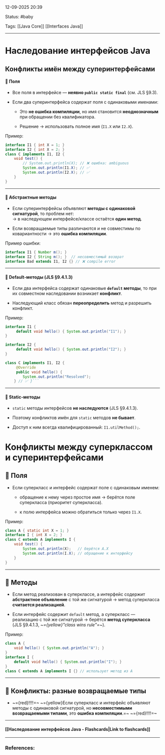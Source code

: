 
12-09-2025 20:39

Status: #baby

Tags: [[Java Core]] [[Interfaces Java]]

---
# Наследование интерфейсов Java


## Конфликты имён между суперинтерфейсами

#### 📌 Поля

- Все поля в интерфейсе — **неявно `public static final`** (см. JLS §9.3).
    
- Если два суперинтерфейса содержат поля с одинаковыми именами:
    
    - Это **не ошибка компиляции**, но имя становится **неоднозначным** при обращении без квалификатора.
        
    - Решение → использовать полное имя (`I1.X` или `I2.X`).
        

Пример:

```java
interface I1 { int X = 1; }
interface I2 { int X = 2; }
class C implements I1, I2 {
    void test() {
        // System.out.println(X); // ❌ ошибка: ambiguous
        System.out.println(I1.X); // ✅
        System.out.println(I2.X); // ✅
    }
}
```

---

#### 📌 Абстрактные методы

- Если суперинтерфейсы объявляют **методы с одинаковой сигнатурой**, то проблем нет:  
    → в наследующем интерфейсе/классе остаётся **один метод**.
    
- Если возвращаемые типы различаются и не совместимы по ковариантности → это **ошибка компиляции**.
    

Пример ошибки:

```java
interface I1 { Number m(); }
interface I2 { String m(); }  // несовместимый возврат
interface Bad extends I1, I2 {} // ❌ compile error

```

---

#### 📌 Default-методы (JLS §9.4.1.3)

- Если два интерфейса содержат одинаковые **`default` методы**, то при их совместном наследовании возникает **конфликт**.
    
- Наследующий класс обязан **переопределить** метод и разрешить конфликт.
    

Пример:

```java
interface I1 {
     default void hello() { System.out.println("I1"); } 
} 

interface I2 {
     default void hello() { System.out.println("I2"); } 
}

class C implements I1, I2 {
     @Override     
     public void hello() {
	    System.out.println("Resolved"); 
	} // ✅ }```
```

---

#### 📌 Static-методы

- `static` методы интерфейсов **не наследуются** (JLS §9.4.1.3).
    
- Поэтому конфликтов имён для `static` методов **не бывает**.
    
- Доступ к ним всегда квалифицированный: `I1.utilMethod();`.



# Конфликты между суперклассом и суперинтерфейсами

## 📌 Поля

- Если суперкласс и интерфейс содержат поле с одинаковым именем:
    
    - обращение к нему через простое имя → берётся поле суперкласса (приоритет суперкласса).
        
    - к полю интерфейса можно обратиться только через `I1.X`.


Пример:

```java
class A { static int X = 1; }
interface I { int X = 2; }
class C extends A implements I {
    void test() {
        System.out.println(X);   // берётся A.X
        System.out.println(I.X); // обращение к интерфейсу
    }
}

```

---

## 📌 Методы

- Если метод реализован в суперклассе, а интерфейс содержит **абстрактное объявление** с той же сигнатурой → метод суперкласса **считается реализацией**.
    
- Если интерфейс содержит `default` метод, а суперкласс — реализацию с той же сигнатурой → берётся **метод суперкласса** (JLS §9.4.1.3, _~={yellow}"class wins rule"=~_).
    

Пример:

```java
class A {
    void hello() { System.out.println("A"); }
}
interface I {
    default void hello() { System.out.println("I"); }
}
class C extends A implements I {} // использует метод из A

```

---

## 📌 Конфликты: разные возвращаемые типы

- ~={red}!!!!=~ ~={yellow}Если суперкласс и интерфейс объявляют методы с одинаковой сигнатурой, но **несовместимыми возвращаемыми типами**, это **ошибка компиляции**.=~ ~={red}!!!!=~

----
#### [[Наследование интерфейсов Java - Flashcards|Link to flashcards]]



---
### References:

